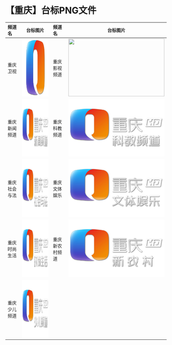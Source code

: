 # 【重庆】台标PNG文件
|频道名|台标图片|频道名|台标图片|
|:---|:---:|:---|:---:|
|重庆卫视|<img src="https://raw.githubusercontent.com/love599/TVLogo/main/logo/卫视/重庆卫视.png" width="300" height="180">|重庆影视频道|<img src="https://raw.githubusercontent.com/love599/TVLogo/main/logo/重庆/重庆影视频道.png" width="300" height="180">|
|重庆新闻频道|<img src="https://raw.githubusercontent.com/love599/TVLogo/main/logo/重庆/重庆新闻.png" width="300" height="180">|重庆科教频道|<img src="https://raw.githubusercontent.com/love599/TVLogo/main/logo/重庆/重庆科教.png" width="300" height="180">|
|重庆社会与法|<img src="https://raw.githubusercontent.com/love599/TVLogo/main/logo/重庆/重庆社会与法.png" width="300" height="180">|重庆文体娱乐|<img src="https://raw.githubusercontent.com/love599/TVLogo/main/logo/重庆/重庆文体娱乐.png" width="300" height="180">|
|重庆时尚生活|<img src="https://raw.githubusercontent.com/love599/TVLogo/main/logo/重庆/重庆时尚生活.png" width="300" height="180">|重庆新农村频道|<img src="https://raw.githubusercontent.com/love599/TVLogo/main/logo/重庆/重庆新农村.png" width="300" height="180">|
|重庆少儿频道|<img src="https://raw.githubusercontent.com/love599/TVLogo/main/logo/重庆/重庆少儿.png" width="300" height="180">|
